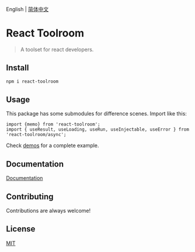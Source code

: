 English | [简体中文](./README-zh_CN.md)

# React Toolroom

> A toolset for react developers.

## Install

```bash
npm i react-toolroom
```

## Usage

This package has some submodules for difference scenes.
Import like this:

```tsx
import {memo} from 'react-toolroom';
import { useResult, useLoading, useRun, useInjectable, useError } from 'react-toolroom/async';

```

Check [demos](/demos/) for a complete example.

## Documentation 

[Documentation](https://wmzy.github.io/react-toolroom/)

## Contributing

Contributions are always welcome!

## License

[MIT](https://choosealicense.com/licenses/mit/)
